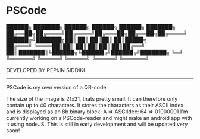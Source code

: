 # PSCode


                                                                                                                  
██████╗ ███████╗ ██████╗ ██████╗ ██████╗ ███████╗
██╔══██╗██╔════╝██╔════╝██╔═══██╗██╔══██╗██╔════╝
██████╔╝███████╗██║     ██║   ██║██║  ██║█████╗  
██╔═══╝ ╚════██║██║     ██║   ██║██║  ██║██╔══╝  
██║     ███████║╚██████╗╚██████╔╝██████╔╝███████╗
╚═╝     ╚══════╝ ╚═════╝ ╚═════╝ ╚═════╝ ╚══════╝


  DEVELOPED BY PEPIJN SIDDIKI
  
_____________________________________________________________________________________________________________________


PSCode is my own version of a QR-code.

The size of the image is 21x21, thats pretty small. It can therefore only contain up to 40 characters.
It stores the characters as their ASCII index and is displayed as an 8b binary block: A => ASCIIdec: 64 => 01000001
I'm currently working on a PSCode-reader and might make an android app with it using nodeJS.
This is still in early development and will be updated very soon! 
                                                                                                                     
                                                                                                                     
                                                                                                                     
                                                                                                                     
